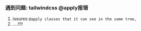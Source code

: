### 遇到问题: tailwindcss @apply报错

1. issures `@apply classes that it can see in the same tree,`
2. ....!!!!




